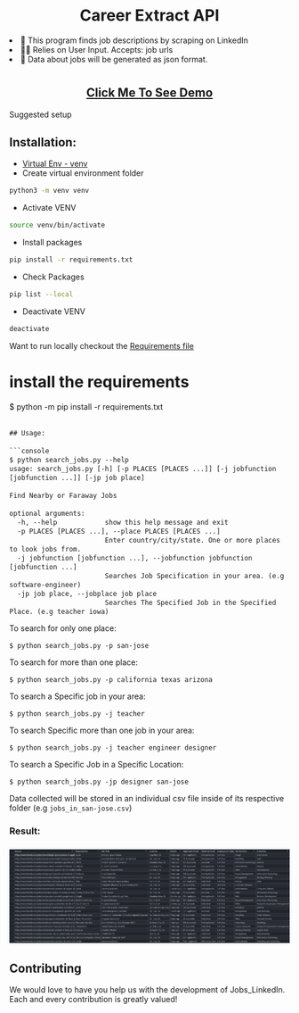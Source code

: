 <h1 align="center"> Career Extract API </h1>

<li>📔 This program finds job descriptions by scraping on LinkedIn</li>
<li>👨‍💻 Relies on User Input. Accepts: job urls</li>
<li>📑 Data about jobs will be generated as json format. </li>

#

<h2 align="center">
<a href="https://asciinema.org/a/398283">
Click Me To See Demo
</a>
</h2>




Suggested setup

## Installation:
- [Virtual Env - venv](https://docs.python.org/3/library/venv.html)
- Create virtual environment folder

```bash
python3 -m venv venv
```

- Activate VENV

```bash
source venv/bin/activate
```

- Install packages

```bash
pip install -r requirements.txt
```

- Check Packages

```bash
pip list --local
```

- Deactivate VENV

```bash
deactivate
```

Want to run locally checkout the [Requirements file](requirements.txt)


# install the requirements
$ python -m pip install -r requirements.txt

```

## Usage:

```console
$ python search_jobs.py --help
usage: search_jobs.py [-h] [-p PLACES [PLACES ...]] [-j jobfunction [jobfunction ...]] [-jp job place]

Find Nearby or Faraway Jobs

optional arguments:
  -h, --help            show this help message and exit
  -p PLACES [PLACES ...], --place PLACES [PLACES ...]
                        Enter country/city/state. One or more places to look jobs from.
  -j jobfunction [jobfunction ...], --jobfunction jobfunction [jobfunction ...]
                        Searches Job Specification in your area. (e.g software-engineer)
  -jp job place, --jobplace job place
                        Searches The Specified Job in the Specified Place. (e.g teacher iowa)

```


To search for only one place:
```console
$ python search_jobs.py -p san-jose
```

To search for more than one place:
```
$ python search_jobs.py -p california texas arizona
```

To search a Specific job in your area:
```
$ python search_jobs.py -j teacher
```

To search Specific more than one job in your area:
```
$ python search_jobs.py -j teacher engineer designer
```

To search a Specific Job in a Specific Location:
```
$ python search_jobs.py -jp designer san-jose
```

Data collected will be stored in an individual csv file inside of its respective folder (e.g ```jobs_in_san-jose.csv```)

<h3>Result:<h3/>
<img src="./img/result_csv.png"/>

## Contributing
We would love to have you help us with the development of Jobs_LinkedIn. Each and every contribution is greatly valued!